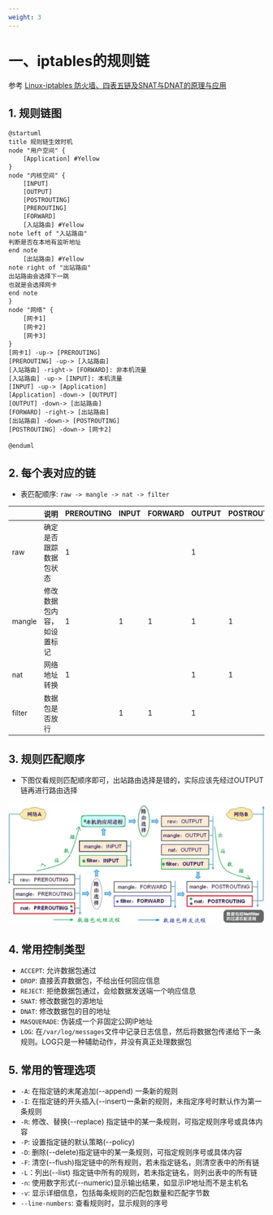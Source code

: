 ```yaml
---
weight: 3
---
```


# 一、iptables的规则链

参考 [Linux-iptables 防火墙、四表五链及SNAT与DNAT的原理与应用](https://www.cnblogs.com/yhtweirdo/p/15092477.html)

## 1. 规则链图

```plantuml
@startuml
title 规则链生效时机
node "用户空间" {
    [Application] #Yellow
}
node "内核空间" {
    [INPUT]
    [OUTPUT]
    [POSTROUTING]
    [PREROUTING]
    [FORWARD]
    [入站路由] #Yellow
note left of "入站路由"
判断是否在本地有监听地址
end note
    [出站路由] #Yellow
note right of "出站路由"
出站路由会选择下一跳
也就是会选择网卡
end note
}
node "网络" {
    [网卡1]
    [网卡2]
    [网卡3]
}
[网卡1] -up-> [PREROUTING]
[PREROUTING] -up-> [入站路由]
[入站路由] -right-> [FORWARD]: 非本机流量
[入站路由] -up-> [INPUT]: 本机流量
[INPUT] -up-> [Application]
[Application] -down-> [OUTPUT]
[OUTPUT] -down-> [出站路由]
[FORWARD] -right-> [出站路由]
[出站路由] -down-> [POSTROUTING]
[POSTROUTING] -down-> [网卡2]

@enduml
```

## 2. 每个表对应的链

- 表匹配顺序: `raw -> mangle -> nat -> filter`

|        | 说明                       | PREROUTING | INPUT | FORWARD | OUTPUT | POSTROUTING |
| ------ | -------------------------- | ---------- | ----- | ------- | ------ | ----------- |
| raw    | 确定是否跟踪数据包状态     | 1          |       |         | 1      |             |
| mangle | 修改数据包内容，如设置标记 | 1          | 1     | 1       | 1      | 1           |
| nat    | 网络地址转换               | 1          |       |         | 1      | 1           |
| filter | 数据包是否放行             |            | 1     | 1       | 1      |             |

## 3. 规则匹配顺序

- 下图仅看规则匹配顺序即可，出站路由选择是错的，实际应该先经过OUTPUT链再进行路由选择

<img src="../imgs/2022-09-06-01.png" />

## 4. 常用控制类型

- `ACCEPT`: 允许数据包通过
- `DROP`: 直接丢弃数据包，不给出任何回应信息
- `REJECT`: 拒绝数据包通过，会给数据发送端一个响应信息
- `SNAT`: 修改数据包的源地址
- `DNAT`: 修改数据包的目的地址
- `MASQUERADE`: 伪装成一个非固定公网IP地址
- `LOG`: 在`/var/log/messages`文件中记录日志信息，然后将数据包传递给下一条规则。LOG只是一种辅助动作，并没有真正处理数据包

## 5. 常用的管理选项

- `-A`: 在指定链的末尾追加(--append) 一条新的规则
- `-I`: 在指定链的开头插入(--insert)一条新的规则，未指定序号时默认作为第一条规则
- `-R`: 修改、替换(--replace) 指定链中的某一条规则，可指定规则序号或具体内容
- `-P`: 设置指定链的默认策略(--policy)
- `-D`: 删除(--delete)指定链中的某一条规则，可指定规则序号或具体内容
- `-F`: 清空(--flush)指定链中的所有规则，若未指定链名，则清空表中的所有链
- `-L`：列出(--list) 指定链中所有的规则，若未指定链名，则列出表中的所有链
- `-n`: 使用数字形式(--numeric)显示输出结果，如显示IP地址而不是主机名
- `-v`: 显示详细信息，包括每条规则的匹配包数量和匹配字节数
- `--line-numbers`: 查看规则时，显示规则的序号
